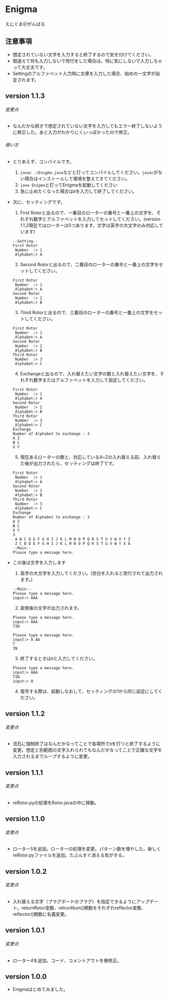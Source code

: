 # Enigma
えにぐま＠がんばる
## 注意事項
- 想定されていない文字を入力すると終了するので気を付けてください。
- 間違えて何も入力しないで改行をした場合は、特に気にしないで入力しちゃって大丈夫です。
- Settingのアルファベット入力時に文章を入力した場合、始めの一文字が設定されます。
## version 1.1.3
###### 変更点
- なんだかな続きで想定されていない文字を入力してもエラー終了しないように修正した。あと入力がわかりにくいっぽかったので修正。

###### 使い方
- とりあえず、コンパイルです。
  1. `javac .\Enigma.java`などと打ってコンパイルしてください。`javac`がない場合はインストールして環境を整えてきてください。
  2. `java Enigma`と打ってEnigmaを起動してください
  3. 急に止めたくなった場合は`0`を入力して終了してください。

- 次に、セッティングです。
  1. First Rotorと出るので、一番目のローターの番号と一番上の文字を、それぞれ数字とアルファベットを入力してセットしてください。(version 1.1.2現在ではローターは5つあります。文字は英字の大文字のみ対応しています)
  ```:入力例
  --Setting--
  First Rotor
   Number  :> 1
   Alphabet:> A
  ```

  2. Second Rotorと出るので、二番目のローターの番号と一番上の文字をセットしてください。
  ```:入力例
  First Rotor
   Number  :> 1
   Alphabet:> A
  Second Rotor
   Number  :> 2
   Alphabet:> B
  ```

  3. Third Rotorと出るので、三番目のローターの番号と一番上の文字をセットしてください。
  ```:入力例
  First Rotor
   Number  :> 1
   Alphabet:> A
  Second Rotor
   Number  :> 2
   Alphabet:> B
  Third Rotor
   Number  :> 3
   Alphabet:> C
  ```

  4. Exchangeと出るので、入れ替えたい文字の数と入れ替えたい文字を、それぞれ数字またはアルファベットを入力して指定してください。
  ```:入力例
  First Rotor
   Number  :> 1
   Alphabet:> A
  Second Rotor
   Number  :> 2
   Alphabet:> B
  Third Rotor
   Number  :> 3
   Alphabet:> C
  Exchange
  Number of Alphabet to exchange : 3
  A Z
  B C
  X Y
  ```

  5. 現在あるローターの数と、対応しているA~Zの入れ替える前、入れ替えた後が出力されたら、セッティングは終了です。
  ```:出力例
  First Rotor
   Number  :> 1
   Alphabet:> A
  Second Rotor
   Number  :> 2
   Alphabet:> B
  Third Rotor
   Number  :> 3
   Alphabet:> C
  Exchange
  Number of Alphabet to exchange : 3
  A Z
  B C
  X Y
  3
   A B C D E F G H I J K L M N O P Q R S T U V W X Y Z
   Z C B D E F G H I J K L M N O P Q R S T U V W Y X A
  --Main--
  Please type a message here.
  ```
- この後は文字を入力します
  1. 英字の大文字を入力してください。(空白を入れると改行されて出力されます。)
  ```:入力例
  --Main--
  Please type a message here.
  input:> AAA
  ```

  2. 変換後の文字が出力されます。
  ```:出力例
  Please type a message here.
  input:> AAA
  TIN
  ```
  ```:出力例(空白を入れた場合)
  Please type a message here.
  input:> A AA
  T
  IN
  ```

  3. 終了するときは`0`と入力してください。
  ```:入力例
  Please type a message here.
  input:> AAA
  TIN
  input:> 0
  ```

  4. 復号する際は、起動しなおして、セッティングの1から同じ設定にしてください。

## version 1.1.2
###### 変更点
- 流石に強制終了はなんだかなってことで各場所で`0`を打つと終了するように変更。想定と別範囲の文字入れられてもなんだかなってことで正確な文字を入力されるまでループするように変更。
## version 1.1.1
###### 変更点
- reRotor.pyの処理をRotor.javaの中に移動。
## version 1.1.0
###### 変更点
- ローター5を追加。ローターの処理を変更。パターン数を増やした。新しくreRotor.pyファイルを追加。たぶんすぐ消える気がする。
## version 1.0.2
###### 変更点
- 入れ替える文字（プラグボードのプラグ）を指定できるようにアップデート。returnRotor変数、retrunNum()関数をそれぞれreflector変数、reflector()関数に名義変更。
## version 1.0.1
###### 変更点
- ローター4を追加。コード、コメントアウトを微修正。
## version 1.0.0
- Enigmaはじめてみました。
